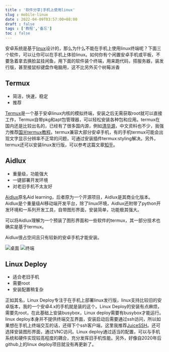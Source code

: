 ```yaml
---
title : '软件分享|手机上使用linux'
slug : mobile-linux
date : 2022-04-09T03:57:00+08:00
draft : false
tags : ['教程','备忘']
toc : false
---
```


安卓系统是基于[linux][1]设计的，那么为什么不能在手机上使用linux终端呢？下面三个软件，可以让你可以在手机上体验linux。如何你有个闲置安卓手机或平板，不要急着拿去换脸盆挂闲鱼，用下面的软件装个终端，用来跑代码，搭服务器，装发行版，甚至接鼠标键盘作电脑用，这不比另外买个树莓派香

## Termux

+ 简洁，快速，稳定
+ 推荐

[Termux][2]是一个基于安卓linux内核的模拟终端，安装之后无需获取root就可以直接工作，Termux自带pkg和apt包管理器，可以轻松安装各种包和应用。termux在国内还是比较出名的，已经有了很多国内源，例如[清华源][3]，中文资料也不少，我强力推荐[国光termux教程][4]。termux兼容大部分安卓手机，有的手机termux可能会出现文字显示分辨率不正常的问题，可通过安装插件termux:styling解决。另外，termux还可以安装linux发行版，可以参考这篇文章[知乎][5]。

## Aidlux

+ 重量级，功能强大
+ 一键部署开发环境
+ 对老旧手机不太友好

[Aidlux][7]原名Aid learning，后者原为一个开源项目，Aidlux是其商业化版本。Aidlux是个重量级AI移动端开发平台，除了linux环境，Aidlux还附带了python开发环境和一系列开发工具，自带图形界面，安装简单，功能极其强大。

可以将Aidlux理解为一个预装了图形界面和一些软件的termux，其一部分技术也确实是基于termux。

Aidlux很占空间且只有较新的安卓手机才能安装。

![桌面][8]
![终端][9]

## Linux Deploy

+ 适合老旧手机
+ 需要root
+ 安装配置稍复杂

正如其名，Linux Deploy专注于在手机上部署linux发行版，linux支持比较旧的安卓版本，我的一个安卓4.x的手机就是装的这个。Linux Deploy的安装有点麻烦，需要先root，在此基础上安装busybox，Linux deploy需要有busybox才能运行。linux deploy本身并不提供终端交互界面，安装启动后需要通过ssh访问，所以如果想在手机上终端交互的话，还得下个ssh客户端，这里我推荐[JuiceSSH][10]。还可选择安装图形界面，通过VNC访问。Linux deploy通过适当的配置，可以与手机系统和硬件实现较高程度的耦合，充分发挥旧手机性能。另外，好像自2020年后github上的linux deploy项目就没有再更新了。

[1]: https://baike.baidu.com/item/Linux/27050?fr=kg_general
[2]: https://termux.com/
[3]: https://mirror.tuna.tsinghua.edu.cn/help/termux/
[4]: https://www.sqlsec.com/2018/05/termux.html
[5]: https://zhuanlan.zhihu.com/p/95865982

[7]: https://www.aidlux.com/
[8]: https://ywnz.com/uploads/allimg/20/1-20112Q6264U06.JPG
[9]: https://ywnz.com/uploads/allimg/20/1-20112Q62AQ34.JPG
[10]: https://www.juicessh.com/
